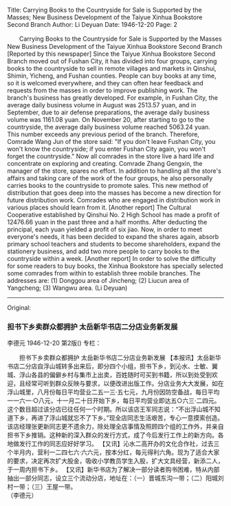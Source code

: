 Title: Carrying Books to the Countryside for Sale is Supported by the Masses; New Business Development of the Taiyue Xinhua Bookstore Second Branch
Author: Li Deyuan
Date: 1946-12-20
Page: 2

　　Carrying Books to the Countryside for Sale is Supported by the Masses
    New Business Development of the Taiyue Xinhua Bookstore Second Branch
    [Reported by this newspaper] Since the Taiyue Xinhua Bookstore Second Branch moved out of Fushan City, it has divided into four groups, carrying books to the countryside to sell in remote villages and markets in Qinshui, Shimin, Yicheng, and Fushan counties. People can buy books at any time, so it is welcomed everywhere, and they can often hear feedback and requests from the masses in order to improve publishing work. The branch's business has greatly developed. For example, in Fushan City, the average daily business volume in August was 2513.57 yuan, and in September, due to air defense preparations, the average daily business volume was 1161.08 yuan. On November 20, after starting to go to the countryside, the average daily business volume reached 5063.24 yuan. This number exceeds any previous period of the branch. Therefore, Comrade Wang Jun of the store said: "If you don't leave Fushan City, you won't know the countryside; if you enter Fushan City again, you won't forget the countryside." Now all comrades in the store live a hard life and concentrate on exploring and creating. Comrade Zhang Gengxin, the manager of the store, spares no effort. In addition to handling all the store's affairs and taking care of the work of the four groups, he also personally carries books to the countryside to promote sales. This new method of distribution that goes deep into the masses has become a new direction for future distribution work. Comrades who are engaged in distribution work in various places should learn from it.
    [Another report] The Cultural Cooperative established by Qinshui No. 2 High School has made a profit of 12476.66 yuan in the past three and a half months. After deducting the principal, each yuan yielded a profit of six jiao. Now, in order to meet everyone's needs, it has been decided to expand the shares again, absorb primary school teachers and students to become shareholders, expand the stationery business, and add two more people to carry books to the countryside within a week.
    [Another report] In order to solve the difficulty for some readers to buy books, the Xinhua Bookstore has specially selected some comrades from within to establish three mobile branches. The addresses are: (1) Donggou area of Jincheng; (2) Liucun area of Yangcheng; (3) Wangwu area.
   (Li Deyuan)



<hr /> 

Original: 


### 担书下乡卖群众都拥护  太岳新华书店二分店业务新发展
李德元
1946-12-20
第2版()
专栏：

　　担书下乡卖群众都拥护
    太岳新华书店二分店业务新发展
    【本报讯】太岳新华书店二分店自浮山城转多出来后，即分四个小组，担书下乡，到沁水、士敏、翼城、浮山各县的偏僻乡村与集市上出卖，百姓随时可买到书籍，所以到处受到欢迎，且经常可听到群众反映与要求，以便改进出版工作。分店业务大大发展，如在浮山城里，八月份每日平均营业二五一三·五七元，九月份因防空备战，每日平均一一六一·○八元，十一月二十日开始下乡，每日平均营业即达五○六三·二四元。这个数目超过该分店已往任何一个时期。所以该店王军同志说：“不出浮山城不知道下乡，再进了浮山城就忘不了下乡。”现全店同志生活艰苦，专心一意摸索创造。该店经理张更新同志更不遗余力，除处理全店事情及照顾四个组的工作外，并亲自担书下乡推销。这种新的深入群众的发行方式，成了今后发行工作上的新方向。各地做发行工作的同志应好好学习。
    【又讯】沁水二高开办的文化合作社，过去三个半月内，营利一二四七六·六六元，按本分红，每元得利六角。现为了适合大家的要求，决定再次扩大股金，吸收小学教员学生入股，扩大文具经营，新添二人，于一周内担书下乡。
    【又讯】新华书店为了解决一部分读者购书困难，特从内部抽出一部分同志，设立三个流动分店，地址在：（一）晋城东沟一带；（二）阳城刘村一带；（三）王屋一带。                               
   （李德元）
